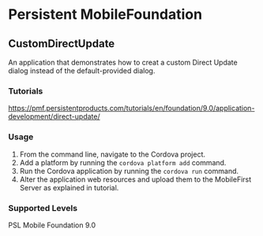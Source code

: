 Persistent MobileFoundation 
===
## CustomDirectUpdate
An application that demonstrates how to creat a custom Direct Update dialog instead of the default-provided dialog.

### Tutorials
https://pmf.persistentproducts.com/tutorials/en/foundation/9.0/application-development/direct-update/

### Usage

1. From the command line, navigate to the Cordova project.
2. Add a platform by running the `cordova platform add` command.
3. Run the Cordova application by running the `cordova run` command.
4. Alter the application web resources and upload them to the MobileFirst Server as explained in tutorial.

### Supported Levels
PSL Mobile Foundation 9.0


